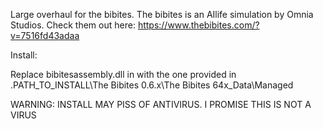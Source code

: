 Large overhaul for the bibites. The bibites is an AIlife simulation by Omnia Studios. Check them out here: https://www.thebibites.com/?v=7516fd43adaa

Install:

Replace bibitesassembly.dll in  with the one provided in  .PATH_TO_INSTALL\The Bibites 0.6.x\The Bibites 64x_Data\Managed

WARNING: INSTALL MAY PISS OF ANTIVIRUS. I PROMISE THIS IS NOT A VIRUS

